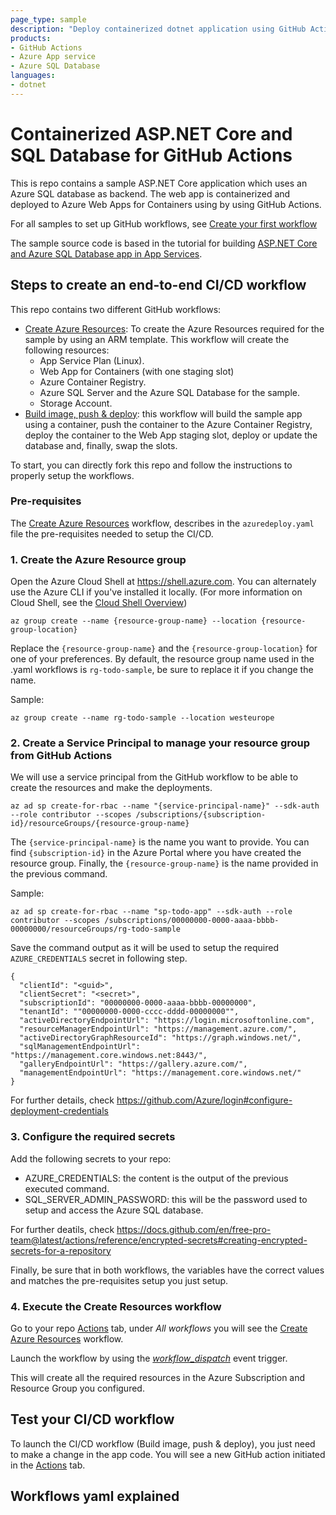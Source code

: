 ```yaml
---
page_type: sample
description: "Deploy containerized dotnet application using GitHub Actions"
products:
- GitHub Actions
- Azure App service
- Azure SQL Database
languages:
- dotnet
---
```


# Containerized ASP.NET Core and SQL Database for GitHub Actions

This is repo contains a sample ASP.NET Core application which uses an Azure SQL database as backend. The web app is containerized and deployed to Azure Web Apps for Containers using by using GitHub Actions.

For all samples to set up GitHub workflows, see [Create your first workflow](https://github.com/Azure/actions-workflow-samples)

The sample source code is based in the tutorial for building [ASP.NET Core and Azure SQL Database app in App Services](https://docs.microsoft.com/azure/app-service/containers/tutorial-dotnetcore-sqldb-app). 

## Steps to create an end-to-end CI/CD workflow

This repo contains two different GitHub workflows:
* [Create Azure Resources](.github/workflows/azuredeploy.yaml): To create the Azure Resources required for the sample by using an ARM template. This workflow will create the following resources:
    - App Service Plan (Linux).
    - Web App for Containers (with one staging slot)
    - Azure Container Registry.
    - Azure SQL Server and the Azure SQL Database for the sample.
    - Storage Account.
* [Build image, push & deploy](.github/workflows/build-deploy.yaml): this workflow will build the sample app using a container, push the container to the Azure Container Registry, deploy the container to the Web App staging slot, deploy or update the database and, finally, swap the slots.

To start, you can directly fork this repo and follow the instructions to properly setup the workflows.

### Pre-requisites
The [Create Azure Resources](.github/workflows/azuredeploy.yaml) workflow, describes in the `azuredeploy.yaml` file the pre-requisites needed to setup the CI/CD.

### 1. Create the Azure Resource group
Open the Azure Cloud Shell at https://shell.azure.com. You can alternately use the Azure CLI if you've installed it locally. (For more information on Cloud Shell, see the [Cloud Shell Overview](https://docs.microsoft.com/en-us/azure/cloud-shell/overview))   

```
az group create --name {resource-group-name} --location {resource-group-location}
```
Replace the `{resource-group-name}` and the `{resource-group-location}` for one of your preferences. By default, the resource group name used in the .yaml workflows is `rg-todo-sample`, be sure to replace it if you change the name.

Sample:
```
az group create --name rg-todo-sample --location westeurope
```
### 2. Create a Service Principal to manage your resource group from GitHub Actions
We will use a service principal from the GitHub workflow to be able to create the resources and make the deployments.

```
az ad sp create-for-rbac --name "{service-principal-name}" --sdk-auth --role contributor --scopes /subscriptions/{subscription-id}/resourceGroups/{resource-group-name}
```

The `{service-principal-name}` is the name you want to provide. You can find `{subscription-id}` in the Azure Portal where you have created the resource group. Finally, the `{resource-group-name}` is the name provided in the previous command.

Sample:
```
az ad sp create-for-rbac --name "sp-todo-app" --sdk-auth --role contributor --scopes /subscriptions/00000000-0000-aaaa-bbbb-00000000/resourceGroups/rg-todo-sample
```

Save the command output as it will be used to setup the required `AZURE_CREDENTIALS` secret in following step.
```
{
  "clientId": "<guid>",
  "clientSecret": "<secret>",
  "subscriptionId": "00000000-0000-aaaa-bbbb-00000000",
  "tenantId": ""00000000-0000-cccc-dddd-00000000"",
  "activeDirectoryEndpointUrl": "https://login.microsoftonline.com",
  "resourceManagerEndpointUrl": "https://management.azure.com/",
  "activeDirectoryGraphResourceId": "https://graph.windows.net/",
  "sqlManagementEndpointUrl": "https://management.core.windows.net:8443/",
  "galleryEndpointUrl": "https://gallery.azure.com/",
  "managementEndpointUrl": "https://management.core.windows.net/"
}

```
For further details, check https://github.com/Azure/login#configure-deployment-credentials

### 3. Configure the required secrets 
Add the following secrets to your repo:
- AZURE_CREDENTIALS: the content is the output of the previous executed command.
- SQL_SERVER_ADMIN_PASSWORD: this will be the password used to setup and access the Azure SQL database.

For further deatils, check https://docs.github.com/en/free-pro-team@latest/actions/reference/encrypted-secrets#creating-encrypted-secrets-for-a-repository

Finally, be sure that in both workflows, the variables have the correct values and matches the pre-requisites setup you just setup.

### 4. Execute the Create Resources workflow
 Go to your repo [Actions](../../actions) tab, under *All workflows* you will see the [Create Azure Resources](../../actions?query=workflow%3A"Create+Azure+Resources") workflow. 

Launch the workflow by using the *[workflow_dispatch](https://github.blog/changelog/2020-07-06-github-actions-manual-triggers-with-workflow_dispatch/)* event trigger.

This will create all the required resources in the Azure Subscription and Resource Group you configured.

## Test your CI/CD workflow
To launch the CI/CD workflow (Build image, push & deploy), you just need to make a change in the app code. You will see a new GitHub action initiated in the [Actions](../../actions) tab.

## Workflows yaml explained

